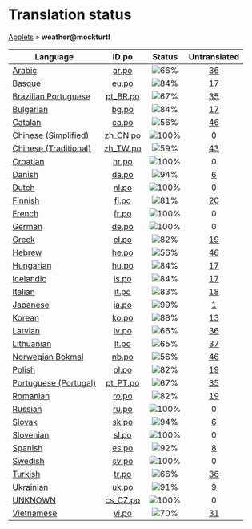 # Translation status
[Applets](../../README.md) &#187; **weather@mockturtl**

Language | ID.po | Status | Untranslated
---------|:--:|:------:|:-----------:
[Arabic](../../language-status/ar.md) | [ar.po](po/ar.po) | ![66%](http://progressed.io/bar/66) | [36](untranslated-po/ar.po)
[Basque](../../language-status/eu.md) | [eu.po](po/eu.po) | ![84%](http://progressed.io/bar/84) | [17](untranslated-po/eu.po)
[Brazilian Portuguese](../../language-status/pt_BR.md) | [pt_BR.po](po/pt_BR.po) | ![67%](http://progressed.io/bar/67) | [35](untranslated-po/pt_BR.po)
[Bulgarian](../../language-status/bg.md) | [bg.po](po/bg.po) | ![84%](http://progressed.io/bar/84) | [17](untranslated-po/bg.po)
[Catalan](../../language-status/ca.md) | [ca.po](po/ca.po) | ![56%](http://progressed.io/bar/56) | [46](untranslated-po/ca.po)
[Chinese (Simplified)](../../language-status/zh_CN.md) | [zh_CN.po](po/zh_CN.po) | ![100%](http://progressed.io/bar/100) | 0
[Chinese (Traditional)](../../language-status/zh_TW.md) | [zh_TW.po](po/zh_TW.po) | ![59%](http://progressed.io/bar/59) | [43](untranslated-po/zh_TW.po)
[Croatian](../../language-status/hr.md) | [hr.po](po/hr.po) | ![100%](http://progressed.io/bar/100) | 0
[Danish](../../language-status/da.md) | [da.po](po/da.po) | ![94%](http://progressed.io/bar/94) | [6](untranslated-po/da.po)
[Dutch](../../language-status/nl.md) | [nl.po](po/nl.po) | ![100%](http://progressed.io/bar/100) | 0
[Finnish](../../language-status/fi.md) | [fi.po](po/fi.po) | ![81%](http://progressed.io/bar/81) | [20](untranslated-po/fi.po)
[French](../../language-status/fr.md) | [fr.po](po/fr.po) | ![100%](http://progressed.io/bar/100) | 0
[German](../../language-status/de.md) | [de.po](po/de.po) | ![100%](http://progressed.io/bar/100) | 0
[Greek](../../language-status/el.md) | [el.po](po/el.po) | ![82%](http://progressed.io/bar/82) | [19](untranslated-po/el.po)
[Hebrew](../../language-status/he.md) | [he.po](po/he.po) | ![56%](http://progressed.io/bar/56) | [46](untranslated-po/he.po)
[Hungarian](../../language-status/hu.md) | [hu.po](po/hu.po) | ![84%](http://progressed.io/bar/84) | [17](untranslated-po/hu.po)
[Icelandic](../../language-status/is.md) | [is.po](po/is.po) | ![84%](http://progressed.io/bar/84) | [17](untranslated-po/is.po)
[Italian](../../language-status/it.md) | [it.po](po/it.po) | ![83%](http://progressed.io/bar/83) | [18](untranslated-po/it.po)
[Japanese](../../language-status/ja.md) | [ja.po](po/ja.po) | ![99%](http://progressed.io/bar/99) | [1](untranslated-po/ja.po)
[Korean](../../language-status/ko.md) | [ko.po](po/ko.po) | ![88%](http://progressed.io/bar/88) | [13](untranslated-po/ko.po)
[Latvian](../../language-status/lv.md) | [lv.po](po/lv.po) | ![66%](http://progressed.io/bar/66) | [36](untranslated-po/lv.po)
[Lithuanian](../../language-status/lt.md) | [lt.po](po/lt.po) | ![65%](http://progressed.io/bar/65) | [37](untranslated-po/lt.po)
[Norwegian Bokmal](../../language-status/nb.md) | [nb.po](po/nb.po) | ![56%](http://progressed.io/bar/56) | [46](untranslated-po/nb.po)
[Polish](../../language-status/pl.md) | [pl.po](po/pl.po) | ![82%](http://progressed.io/bar/82) | [19](untranslated-po/pl.po)
[Portuguese (Portugal)](../../language-status/pt_PT.md) | [pt_PT.po](po/pt_PT.po) | ![67%](http://progressed.io/bar/67) | [35](untranslated-po/pt_PT.po)
[Romanian](../../language-status/ro.md) | [ro.po](po/ro.po) | ![82%](http://progressed.io/bar/82) | [19](untranslated-po/ro.po)
[Russian](../../language-status/ru.md) | [ru.po](po/ru.po) | ![100%](http://progressed.io/bar/100) | 0
[Slovak](../../language-status/sk.md) | [sk.po](po/sk.po) | ![94%](http://progressed.io/bar/94) | [6](untranslated-po/sk.po)
[Slovenian](../../language-status/sl.md) | [sl.po](po/sl.po) | ![100%](http://progressed.io/bar/100) | 0
[Spanish](../../language-status/es.md) | [es.po](po/es.po) | ![92%](http://progressed.io/bar/92) | [8](untranslated-po/es.po)
[Swedish](../../language-status/sv.md) | [sv.po](po/sv.po) | ![100%](http://progressed.io/bar/100) | 0
[Turkish](../../language-status/tr.md) | [tr.po](po/tr.po) | ![66%](http://progressed.io/bar/66) | [36](untranslated-po/tr.po)
[Ukrainian](../../language-status/uk.md) | [uk.po](po/uk.po) | ![91%](http://progressed.io/bar/91) | [9](untranslated-po/uk.po)
[UNKNOWN](../../language-status/cs_CZ.md) | [cs_CZ.po](po/cs_CZ.po) | ![100%](http://progressed.io/bar/100) | 0
[Vietnamese](../../language-status/vi.md) | [vi.po](po/vi.po) | ![70%](http://progressed.io/bar/70) | [31](untranslated-po/vi.po)
